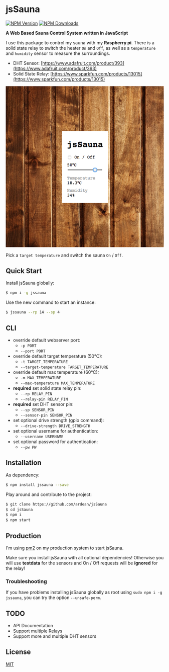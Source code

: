 # jsSauna

[![NPM Version][npm-image]][downloads-url] [![NPM Downloads][downloads-image]][downloads-url]

**A Web Based Sauna Control System written in JavaScript**

I use this package to control my sauna with my **Raspberry pi**.
There is a solid state relay to switch the heater `On` and `Off`, as well as a `temperature` and `humidity` sensor to measure the surroundings.

- DHT Sensor: [https://www.adafruit.com/product/393](https://www.adafruit.com/product/393)
- Solid State Relay: [https://www.sparkfun.com/products/13015](https://www.sparkfun.com/products/13015)

![jsSauna - Webapp](docs/images/ui.png)

Pick a `target temperature` and switch the sauna `On` / `Off`.

## Quick Start

Install jsSauna globally:

```bash
$ npm i -g jssauna
```

Use the new command to start an instance:

```bash
$ jssauna --rp 14 --sp 4
```

## CLI

- override default webserver port:
  - `-p PORT`
  - `--port PORT`
- override default target temperature (50°C):
  - `-t TARGET_TEMPERATURE`
  - `--target-temperature TARGET_TEMPERATURE`
- override default max temperature (60°C):
  - `-m MAX_TEMPERATURE`
  - `--max-temperature MAX_TEMPERATURE`
- **required** set solid state relay pin:
  - `--rp RELAY_PIN`
  - `--relay-pin RELAY_PIN`
- **required** set DHT sensor pin:
  - `--sp SENSOR_PIN`
  - `--sensor-pin SENSOR_PIN`
- set optional drive strength (gpio command):
  - `--drive-strength DRIVE_STRENGTH`
- set optional username for authentication:
  - `--username USERNAME`
- set optional password for authentication:
  - `--pw PW`

## Installation

As dependency:

```sh
$ npm install jssauna --save
```

Play around and contribute to the project:

```sh
$ git clone https://github.com/ardean/jsSauna
$ cd jsSauna
$ npm i
$ npm start
```

## Production

I'm using [pm2](https://www.npmjs.com/package/pm2) on my production system to start jsSauna.

Make sure you install jsSauna with all optional dependencies!
Otherwise you will use **testdata** for the sensors and On / Off requests will be **ignored** for the relay!

### Troubleshooting

If you have problems installing jsSauna globally as root using `sudo npm i -g jssauna`, you can try the option `--unsafe-perm`.

## TODO

- API Documentation
- Support multiple Relays
- Support more and multiple DHT sensors

## License

[MIT](LICENSE)

[downloads-image]: https://img.shields.io/npm/dm/jssauna.svg
[downloads-url]: https://npmjs.org/package/jssauna
[npm-image]: https://img.shields.io/npm/v/jssauna.svg
[npm-url]: https://npmjs.org/package/jssauna
